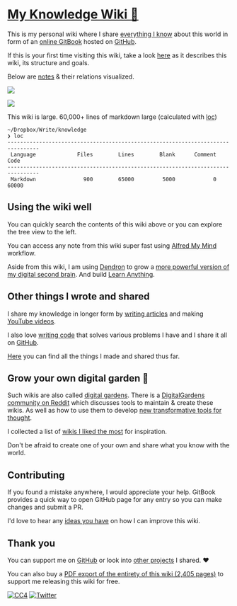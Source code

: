 # [My Knowledge Wiki 🌿](https://wiki.nikitavoloboev.xyz)

This is my personal wiki where I share [everything I know](sharing/everything-I-know.md) about this world in form of an [online GitBook](https://wiki.nikitavoloboev.xyz) hosted on [GitHub](https://github.com/nikitavoloboev/knowledge).

If this is your first time visiting this wiki, take a look [here](meta/meta.md) as it describes this wiki, its structure and goals.

Below are [notes](https://github.com/nikitavoloboev/knowledge/blob/main/SUMMARY.md) & their relations visualized.

![](https://i.imgur.com/SbhfKGm.png)

![](https://i.imgur.com/ODDdwde.png)

This wiki is large. 60,000+ lines of markdown large (calculated with [loc](https://github.com/cgag/loc/))

```
~/Dropbox/Write/knowledge
❯ loc
--------------------------------------------------------------------------------
 Language             Files        Lines        Blank      Comment         Code
--------------------------------------------------------------------------------
 Markdown               900        65000         5000            0        60000
```

## Using the wiki well

You can quickly search the contents of this wiki above or you can explore the tree view to the left.

You can access any note from this wiki super fast using [Alfred My Mind](https://github.com/nikitavoloboev/alfred-my-mind) workflow.

Aside from this wiki, I am using [Dendron](https://dendron.so) to grow a [more powerful version of my digital second brain](https://epictools.dev/). And build [Learn Anything](ideas/learn-anything.md).

## Other things I wrote and shared

I share my knowledge in longer form by [writing articles](sharing/my-articles.md) and making [YouTube videos](https://www.youtube.com/channel/UCEKqrUfr_FMKIO9XSJS4vDw/videos).

I also love [writing code](sharing/my-github.md) that solves various problems I have and I share it all on [GitHub](https://github.com/nikitavoloboev).

[Here](sharing/sharing.md) you can find all the things I made and shared thus far.

## Grow your own digital garden 🌱

Such wikis are also called [digital gardens](https://joelhooks.com/digital-garden). There is a [DigitalGardens community on Reddit](https://www.reddit.com/r/DigitalGardens/) which discusses tools to maintain & create these wikis. As well as how to use them to develop [new transformative tools for thought](https://numinous.productions/ttft/).

I collected a list of [wikis I liked the most](other/wiki-workflow.md#similar-wikis-i-liked) for inspiration.

Don't be afraid to create one of your own and share what you know with the world.

## Contributing

If you found a mistake anywhere, I would appreciate your help. GitBook provides a quick way to open GitHub page for any entry so you can make changes and submit a PR.

I'd love to hear any [ideas you have](https://github.com/nikitavoloboev/knowledge/issues/new) on how I can improve this wiki.

## Thank you

You can support me on [GitHub](https://github.com/sponsors/nikitavoloboev) or look into [other projects](https://nikitavoloboev.xyz/projects) I shared. ♥️

You can also buy a [PDF export of the entirety of this wiki (2,405 pages)](https://gumroad.com/l/everything-i-know) to support me releasing this wiki for free.

[![CC4](https://img.shields.io/badge/license-CC4-0a0a0a.svg?style=flat&colorA=0a0a0a)](https://creativecommons.org/licenses/by/4.0/) [![Twitter](http://bit.ly/nikitatweet)](https://twitter.com/nikitavoloboev)
